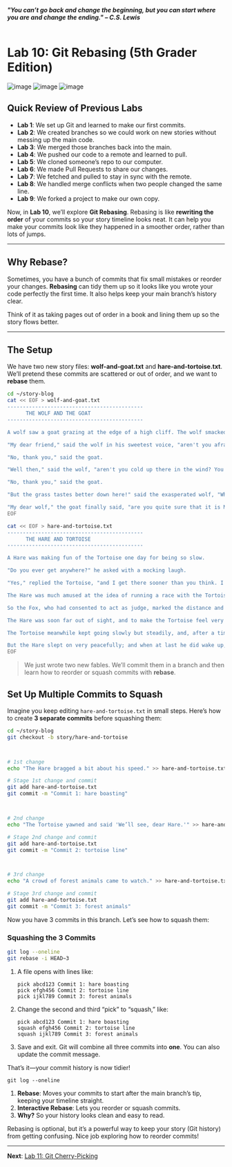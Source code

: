 ***"You can’t go back and change the beginning, but you can start where you are and change the ending." – C.S. Lewis***
<br><br>

# Lab 10: Git Rebasing (5th Grader Edition)

![image](https://github.com/user-attachments/assets/7b6f275c-acdb-446b-86ce-f8ac136c829f)
![image](https://github.com/user-attachments/assets/032155ca-7116-4473-89ca-02e517f5d6d6)
![image](https://github.com/user-attachments/assets/66879c3b-e506-4faa-8026-2b8643b37d49)

## Quick Review of Previous Labs
- **Lab 1**: We set up Git and learned to make our first commits.
- **Lab 2**: We created branches so we could work on new stories without messing up the main code.
- **Lab 3**: We merged those branches back into the main.
- **Lab 4**: We pushed our code to a remote and learned to pull.
- **Lab 5**: We cloned someone’s repo to our computer.
- **Lab 6**: We made Pull Requests to share our changes.
- **Lab 7**: We fetched and pulled to stay in sync with the remote.
- **Lab 8**: We handled merge conflicts when two people changed the same line.
- **Lab 9**: We forked a project to make our own copy.

Now, in **Lab 10**, we’ll explore **Git Rebasing**. Rebasing is like **rewriting the order** of your commits so your story timeline looks neat. It can help you make your commits look like they happened in a smoother order, rather than lots of jumps.

---

## Why Rebase?
Sometimes, you have a bunch of commits that fix small mistakes or reorder your changes. **Rebasing** can tidy them up so it looks like you wrote your code perfectly the first time. It also helps keep your main branch’s history clear.

Think of it as taking pages out of order in a book and lining them up so the story flows better.

---

## The Setup
We have two new story files: **wolf-and-goat.txt** and **hare-and-tortoise.txt**. We’ll pretend these commits are scattered or out of order, and we want to **rebase** them.

```bash
cd ~/story-blog
cat << EOF > wolf-and-goat.txt
--------------------------------------------
      THE WOLF AND THE GOAT
--------------------------------------------

A wolf saw a goat grazing at the edge of a high cliff. The wolf smacked his lips at the thought of a fine goat dinner.

"My dear friend," said the wolf in his sweetest voice, "aren't you afraid you will fall down from that cliff? Come down here and graze on this fine grass beside me on safe, level ground."

"No, thank you," said the goat.

"Well then," said the wolf, "aren't you cold up there in the wind? You would be warmer grazing down here beside me in this sheltered area."

"No, thank you," said the goat.

"But the grass tastes better down here!" said the exasperated wolf, "Why dine alone?"

"My dear wolf," the goat finally said, "are you quite sure that it is MY dinner you are worrying about and not your own?"
EOF

cat << EOF > hare-and-tortoise.txt
--------------------------------------------
      THE HARE AND TORTOISE
--------------------------------------------

A Hare was making fun of the Tortoise one day for being so slow.

"Do you ever get anywhere?" he asked with a mocking laugh.

"Yes," replied the Tortoise, "and I get there sooner than you think. I'll run you a race and prove it."

The Hare was much amused at the idea of running a race with the Tortoise, but for the fun of the thing he agreed.

So the Fox, who had consented to act as judge, marked the distance and started the runners off.

The Hare was soon far out of sight, and to make the Tortoise feel very deeply how ridiculous it was for him to try a race with a Hare, he lay down beside the course to take a nap until the Tortoise should catch up.

The Tortoise meanwhile kept going slowly but steadily, and, after a time, passed the place where the Hare was sleeping.

But the Hare slept on very peacefully; and when at last he did wake up, the Tortoise was near the goal. The Hare now ran his swiftest, but he could not overtake the Tortoise in time.
EOF
```

>We just wrote two new fables. We’ll commit them in a branch and then learn how to reorder or squash commits with **rebase**.

## Set Up Multiple Commits to Squash
Imagine you keep editing `hare-and-tortoise.txt` in small steps. Here’s how to create **3 separate commits** before squashing them:

```bash
cd ~/story-blog
git checkout -b story/hare-and-tortoise



# 1st change
echo "The Hare bragged a bit about his speed." >> hare-and-tortoise.txt

# Stage 1st change and commit
git add hare-and-tortoise.txt
git commit -m "Commit 1: hare boasting"



# 2nd change
echo "The Tortoise yawned and said 'We’ll see, dear Hare.'" >> hare-and-tortoise.txt

# Stage 2nd change and commit
git add hare-and-tortoise.txt
git commit -m "Commit 2: tortoise line"



# 3rd change
echo "A crowd of forest animals came to watch." >> hare-and-tortoise.txt

# Stage 3rd change and commit
git add hare-and-tortoise.txt
git commit -m "Commit 3: forest animals"
```

Now you have 3 commits in this branch. Let’s see how to squash them:

### Squashing the 3 Commits
```bash
git log --oneline
git rebase -i HEAD~3
```

1. A file opens with lines like:
   ```
   pick abcd123 Commit 1: hare boasting
   pick efgh456 Commit 2: tortoise line
   pick ijkl789 Commit 3: forest animals
   ```
2. Change the second and third “pick” to “squash,” like:
   ```
   pick abcd123 Commit 1: hare boasting
   squash efgh456 Commit 2: tortoise line
   squash ijkl789 Commit 3: forest animals
   ```
3. Save and exit. Git will combine all three commits into **one**. You can also update the commit message.

That’s it—your commit history is now tidier!
```
git log --oneline
```

1. **Rebase**: Moves your commits to start after the main branch’s tip, keeping your timeline straight.
2. **Interactive Rebase**: Lets you reorder or squash commits.
3. **Why?** So your history looks clean and easy to read.

Rebasing is optional, but it’s a powerful way to keep your story (Git history) from getting confusing. Nice job exploring how to reorder commits!

---

**Next**: [Lab 11: Git Cherry-Picking](11_git_cherry_picking.md)
